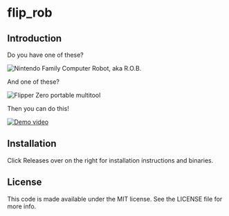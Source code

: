 # flip_rob

## Introduction
Do you have one of these?

![Nintendo Family Computer Robot, aka R.O.B.](https://github.com/riney/flip_rob/blob/68722a89bc75c9b13e0096b5a5446a00f0558a77/fcrobot.jpeg)

And one of these?

![Flipper Zero portable multitool](https://github.com/riney/flip_rob/blob/68722a89bc75c9b13e0096b5a5446a00f0558a77/flipper.jpeg)

Then you can do this!

[![Demo video](https://img.youtube.com/vi/n-1ZQoQzJJw/maxresdefault.jpg)](https://youtube.com/shorts/n-1ZQoQzJJw?si=z85_842EalZgWVpP)

## Installation
Click Releases over on the right for installation instructions and binaries.

## License
This code is made available under the MIT license. See the LICENSE file for more info.
